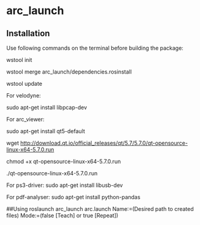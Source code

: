 # arc_launch

## Installation

Use following commands on the terminal before building the package:

wstool init

wstool merge arc_launch/dependencies.rosinstall 

wstool update

For velodyne:

sudo apt-get install libpcap-dev

For arc_viewer:

sudo apt-get install qt5-default

wget http://download.qt.io/official_releases/qt/5.7/5.7.0/qt-opensource-linux-x64-5.7.0.run

chmod +x qt-opensource-linux-x64-5.7.0.run

./qt-opensource-linux-x64-5.7.0.run

For ps3-driver:
sudo apt-get install libusb-dev

For pdf-analyser:
sudo apt-get install python-pandas

##Using
roslaunch arc_launch arc.launch Name:=(Desired path to created files) Mode:=(false [Teach] or true [Repeat])

